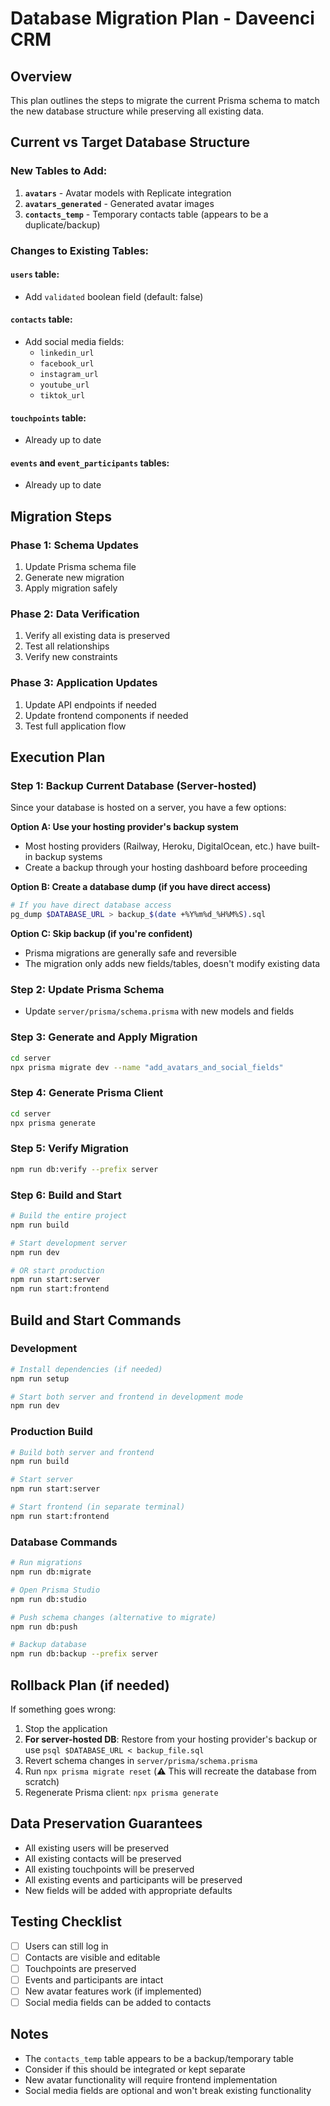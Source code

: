 # Database Migration Plan - Daveenci CRM

## Overview
This plan outlines the steps to migrate the current Prisma schema to match the new database structure while preserving all existing data.

## Current vs Target Database Structure

### New Tables to Add:
1. **`avatars`** - Avatar models with Replicate integration
2. **`avatars_generated`** - Generated avatar images
3. **`contacts_temp`** - Temporary contacts table (appears to be a duplicate/backup)

### Changes to Existing Tables:

#### `users` table:
- Add `validated` boolean field (default: false)

#### `contacts` table:
- Add social media fields:
  - `linkedin_url`
  - `facebook_url`
  - `instagram_url`
  - `youtube_url`
  - `tiktok_url`

#### `touchpoints` table:
- Already up to date

#### `events` and `event_participants` tables:
- Already up to date

## Migration Steps

### Phase 1: Schema Updates
1. Update Prisma schema file
2. Generate new migration
3. Apply migration safely

### Phase 2: Data Verification
1. Verify all existing data is preserved
2. Test all relationships
3. Verify new constraints

### Phase 3: Application Updates
1. Update API endpoints if needed
2. Update frontend components if needed
3. Test full application flow

## Execution Plan

### Step 1: Backup Current Database (Server-hosted)
Since your database is hosted on a server, you have a few options:

**Option A: Use your hosting provider's backup system**
- Most hosting providers (Railway, Heroku, DigitalOcean, etc.) have built-in backup systems
- Create a backup through your hosting dashboard before proceeding

**Option B: Create a database dump (if you have direct access)**
```bash
# If you have direct database access
pg_dump $DATABASE_URL > backup_$(date +%Y%m%d_%H%M%S).sql
```

**Option C: Skip backup (if you're confident)**
- Prisma migrations are generally safe and reversible
- The migration only adds new fields/tables, doesn't modify existing data

### Step 2: Update Prisma Schema
- Update `server/prisma/schema.prisma` with new models and fields

### Step 3: Generate and Apply Migration
```bash
cd server
npx prisma migrate dev --name "add_avatars_and_social_fields"
```

### Step 4: Generate Prisma Client
```bash
cd server
npx prisma generate
```

### Step 5: Verify Migration
```bash
npm run db:verify --prefix server
```

### Step 6: Build and Start
```bash
# Build the entire project
npm run build

# Start development server
npm run dev

# OR start production
npm run start:server
npm run start:frontend
```

## Build and Start Commands

### Development
```bash
# Install dependencies (if needed)
npm run setup

# Start both server and frontend in development mode
npm run dev
```

### Production Build
```bash
# Build both server and frontend
npm run build

# Start server
npm run start:server

# Start frontend (in separate terminal)
npm run start:frontend
```

### Database Commands
```bash
# Run migrations
npm run db:migrate

# Open Prisma Studio
npm run db:studio

# Push schema changes (alternative to migrate)
npm run db:push

# Backup database
npm run db:backup --prefix server
```

## Rollback Plan (if needed)
If something goes wrong:
1. Stop the application
2. **For server-hosted DB**: Restore from your hosting provider's backup or use `psql $DATABASE_URL < backup_file.sql`
3. Revert schema changes in `server/prisma/schema.prisma`
4. Run `npx prisma migrate reset` (⚠️ This will recreate the database from scratch)
5. Regenerate Prisma client: `npx prisma generate`

## Data Preservation Guarantees
- All existing users will be preserved
- All existing contacts will be preserved
- All existing touchpoints will be preserved
- All existing events and participants will be preserved
- New fields will be added with appropriate defaults

## Testing Checklist
- [ ] Users can still log in
- [ ] Contacts are visible and editable
- [ ] Touchpoints are preserved
- [ ] Events and participants are intact
- [ ] New avatar features work (if implemented)
- [ ] Social media fields can be added to contacts

## Notes
- The `contacts_temp` table appears to be a backup/temporary table
- Consider if this should be integrated or kept separate
- New avatar functionality will require frontend implementation
- Social media fields are optional and won't break existing functionality 